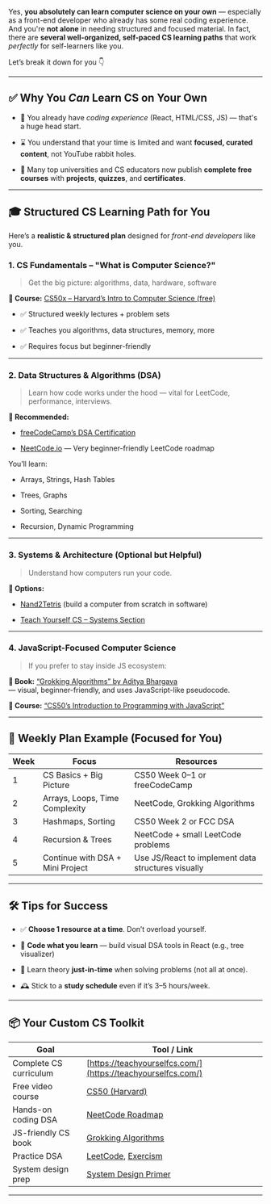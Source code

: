 Yes, **you absolutely can learn computer science on your own** — especially as a front-end developer who already has some real coding experience. And you're **not alone** in needing structured and focused material. In fact, there are **several well-organized, self-paced CS learning paths** that work _perfectly_ for self-learners like you.

Let’s break it down for you 👇

---

## ✅ Why You _Can_ Learn CS on Your Own

- 🧠 You already have _coding experience_ (React, HTML/CSS, JS) — that's a huge head start.
    
- ⌛ You understand that your time is limited and want **focused, curated content**, not YouTube rabbit holes.
    
- 🧭 Many top universities and CS educators now publish **complete free courses** with **projects**, **quizzes**, and **certificates**.
    

---

## 🎓 Structured CS Learning Path for You

Here’s a **realistic & structured plan** designed for _front-end developers_ like you.

### **1. CS Fundamentals – "What is Computer Science?"**

> Get the big picture: algorithms, data, hardware, software

**📘 Course:** [CS50x – Harvard’s Intro to Computer Science (free)](https://cs50.harvard.edu/x/)

- ✅ Structured weekly lectures + problem sets
    
- ✅ Teaches you algorithms, data structures, memory, more
    
- ✅ Requires focus but beginner-friendly
    

---

### **2. Data Structures & Algorithms (DSA)**

> Learn how code works under the hood — vital for LeetCode, performance, interviews.

**📘 Recommended:**

- [freeCodeCamp’s DSA Certification](https://www.freecodecamp.org/learn/)
    
- [NeetCode.io](https://neetcode.io/roadmap) — Very beginner-friendly LeetCode roadmap
    

You’ll learn:

- Arrays, Strings, Hash Tables
    
- Trees, Graphs
    
- Sorting, Searching
    
- Recursion, Dynamic Programming
    

---

### **3. Systems & Architecture (Optional but Helpful)**

> Understand how computers run your code.

**📘 Options:**

- [Nand2Tetris](https://www.nand2tetris.org/) (build a computer from scratch in software)
    
- [Teach Yourself CS – Systems Section](https://teachyourselfcs.com/)
    

---

### **4. JavaScript-Focused Computer Science**

> If you prefer to stay inside JS ecosystem:

**📗 Book:** [“Grokking Algorithms” by Aditya Bhargava](https://www.manning.com/books/grokking-algorithms)  
— visual, beginner-friendly, and uses JavaScript-like pseudocode.

**📘 Course:** [“CS50’s Introduction to Programming with JavaScript”](https://cs50.harvard.edu/javascript/2020/)

---

## 🔁 Weekly Plan Example (Focused for You)

|Week|Focus|Resources|
|---|---|---|
|1|CS Basics + Big Picture|CS50 Week 0–1 or freeCodeCamp|
|2|Arrays, Loops, Time Complexity|NeetCode, Grokking Algorithms|
|3|Hashmaps, Sorting|CS50 Week 2 or FCC DSA|
|4|Recursion & Trees|NeetCode + small LeetCode problems|
|5|Continue with DSA + Mini Project|Use JS/React to implement data structures visually|

---

## 🛠️ Tips for Success

- ✅ **Choose 1 resource at a time**. Don’t overload yourself.
    
- 🧩 **Code what you learn** — build visual DSA tools in React (e.g., tree visualizer)
    
- 🔄 Learn theory **just-in-time** when solving problems (not all at once).
    
- 🕰️ Stick to a **study schedule** even if it’s 3–5 hours/week.
    

---

## 📦 Your Custom CS Toolkit

|Goal|Tool / Link|
|---|---|
|Complete CS curriculum|[https://teachyourselfcs.com/](https://teachyourselfcs.com/)|
|Free video course|[CS50 (Harvard)](https://cs50.harvard.edu/x/)|
|Hands-on coding DSA|[NeetCode Roadmap](https://neetcode.io/roadmap)|
|JS-friendly CS book|[Grokking Algorithms](https://www.manning.com/books/grokking-algorithms)|
|Practice DSA|[LeetCode](https://leetcode.com/), [Exercism](https://exercism.org/)|
|System design prep|[System Design Primer](https://github.com/donnemartin/system-design-primer)|

---

